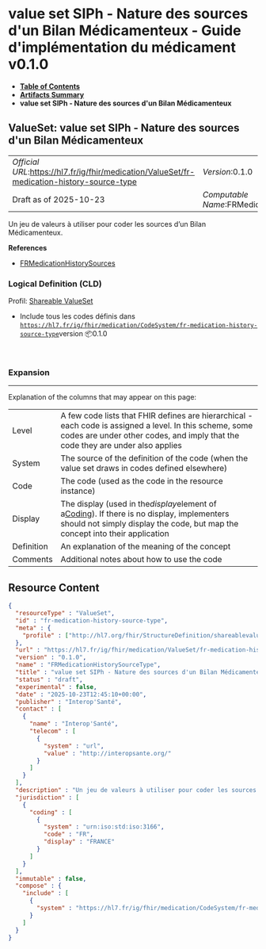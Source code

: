 # value set SIPh - Nature des sources d'un Bilan Médicamenteux - Guide d'implémentation du médicament v0.1.0

* [**Table of Contents**](toc.md)
* [**Artifacts Summary**](artifacts.md)
* **value set SIPh - Nature des sources d'un Bilan Médicamenteux**

## ValueSet: value set SIPh - Nature des sources d'un Bilan Médicamenteux 

| | |
| :--- | :--- |
| *Official URL*:https://hl7.fr/ig/fhir/medication/ValueSet/fr-medication-history-source-type | *Version*:0.1.0 |
| Draft as of 2025-10-23 | *Computable Name*:FRMedicationHistorySourceType |

 
Un jeu de valeurs à utiliser pour coder les sources d’un Bilan Médicamenteux. 

 **References** 

* [FRMedicationHistorySources](StructureDefinition-fr-medication-history-sources.md)

### Logical Definition (CLD)

Profil: [Shareable ValueSet](http://hl7.org/fhir/R4/shareablevalueset.html)

* Include tous les codes définis dans [`https://hl7.fr/ig/fhir/medication/CodeSystem/fr-medication-history-source-type`](CodeSystem-fr-medication-history-source-type.md)version 📦0.1.0

 

### Expansion

-------

 Explanation of the columns that may appear on this page: 

| | |
| :--- | :--- |
| Level | A few code lists that FHIR defines are hierarchical - each code is assigned a level. In this scheme, some codes are under other codes, and imply that the code they are under also applies |
| System | The source of the definition of the code (when the value set draws in codes defined elsewhere) |
| Code | The code (used as the code in the resource instance) |
| Display | The display (used in the*display*element of a[Coding](http://hl7.org/fhir/R4/datatypes.html#Coding)). If there is no display, implementers should not simply display the code, but map the concept into their application |
| Definition | An explanation of the meaning of the concept |
| Comments | Additional notes about how to use the code |



## Resource Content

```json
{
  "resourceType" : "ValueSet",
  "id" : "fr-medication-history-source-type",
  "meta" : {
    "profile" : ["http://hl7.org/fhir/StructureDefinition/shareablevalueset"]
  },
  "url" : "https://hl7.fr/ig/fhir/medication/ValueSet/fr-medication-history-source-type",
  "version" : "0.1.0",
  "name" : "FRMedicationHistorySourceType",
  "title" : "value set SIPh - Nature des sources d'un Bilan Médicamenteux",
  "status" : "draft",
  "experimental" : false,
  "date" : "2025-10-23T12:45:10+00:00",
  "publisher" : "Interop'Santé",
  "contact" : [
    {
      "name" : "Interop'Santé",
      "telecom" : [
        {
          "system" : "url",
          "value" : "http://interopsante.org/"
        }
      ]
    }
  ],
  "description" : "Un jeu de valeurs à utiliser pour coder les sources d'un Bilan Médicamenteux.",
  "jurisdiction" : [
    {
      "coding" : [
        {
          "system" : "urn:iso:std:iso:3166",
          "code" : "FR",
          "display" : "FRANCE"
        }
      ]
    }
  ],
  "immutable" : false,
  "compose" : {
    "include" : [
      {
        "system" : "https://hl7.fr/ig/fhir/medication/CodeSystem/fr-medication-history-source-type"
      }
    ]
  }
}

```
